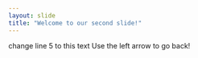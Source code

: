 ```yaml
---
layout: slide
title: "Welcome to our second slide!"
---
```

change line 5 to this text
Use the left arrow to go back!
